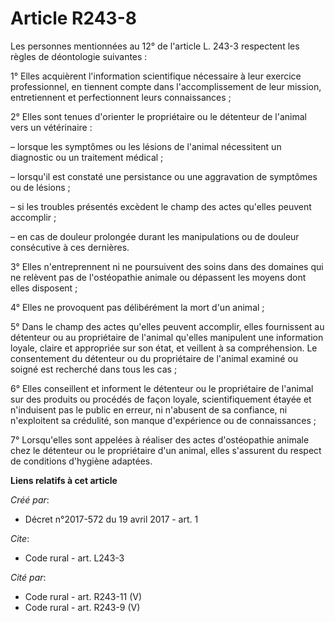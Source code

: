 # Article R243-8

Les personnes mentionnées au 12° de l'article L. 243-3 respectent les règles de déontologie suivantes : 

1° Elles acquièrent l'information scientifique nécessaire à leur exercice professionnel, en tiennent compte dans
l'accomplissement de leur mission, entretiennent et perfectionnent leurs connaissances ; 

2° Elles sont tenues d'orienter le propriétaire ou le détenteur de l'animal vers un vétérinaire : 

– lorsque les symptômes ou les lésions de l'animal nécessitent un diagnostic ou un traitement médical ; 

– lorsqu'il est constaté une persistance ou une aggravation de symptômes ou de lésions ; 

– si les troubles présentés excèdent le champ des actes qu'elles peuvent accomplir ; 

– en cas de douleur prolongée durant les manipulations ou de douleur consécutive à ces dernières. 

3° Elles n'entreprennent ni ne poursuivent des soins dans des domaines qui ne relèvent pas de l'ostéopathie animale ou
dépassent les moyens dont elles disposent ; 

4° Elles ne provoquent pas délibérément la mort d'un animal ; 

5° Dans le champ des actes qu'elles peuvent accomplir, elles fournissent au détenteur ou au propriétaire de l'animal qu'elles
manipulent une information loyale, claire et appropriée sur son état, et veillent à sa compréhension. Le consentement du
détenteur ou du propriétaire de l'animal examiné ou soigné est recherché dans tous les cas ; 

6° Elles conseillent et informent le détenteur ou le propriétaire de l'animal sur des produits ou procédés de façon loyale,
scientifiquement étayée et n'induisent pas le public en erreur, ni n'abusent de sa confiance, ni n'exploitent sa crédulité,
son manque d'expérience ou de connaissances ; 

7° Lorsqu'elles sont appelées à réaliser des actes d'ostéopathie animale chez le détenteur ou le propriétaire d'un animal,
elles s'assurent du respect de conditions d'hygiène adaptées.

**Liens relatifs à cet article**

_Créé par_:

  - Décret n°2017-572 du 19 avril 2017 - art. 1

_Cite_:

  - Code rural - art. L243-3

_Cité par_:

  - Code rural - art. R243-11 (V)
  - Code rural - art. R243-9 (V)

